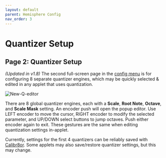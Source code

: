 ```yaml
---
layout: default
parent: Hemisphere Config
nav_order: 3
---
```

# Quantizer Setup

## Page 2: Quantizer Setup

_(Updated in v1.8)_
The second full-screen page in the [config menu](Hemisphere-Config) is for configuring 8 separate quantizer engines, which may be quickly selected & edited in any applet that uses quantization.

![New-Q-editor](https://github.com/user-attachments/assets/793711ff-08f8-4910-a1ea-8b1369c244ab)

There are 8 global quantizer engines, each with a **Scale**, **Root Note**, **Octave**, and **Scale Mask** setting. An encoder push will open the popup editor. Use LEFT encoder to move the cursor, RIGHT encoder to modify the selected parameter, and UP/DOWN select buttons to jump octaves. Push either encoder again to exit. These gestures are the same when editing quantization settings in-applet.

Currently, settings for the first 4 quantizers can be reliably saved with [Calibr8or](Calibr8or). Some applets may also save/restore quantizer settings, but this may change.
